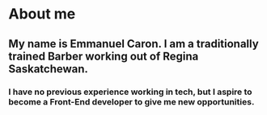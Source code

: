# About me
## My name is Emmanuel Caron. I am a traditionally trained Barber working out of Regina Saskatchewan.

### I have no previous experience working in tech, but I aspire to become a Front-End developer to give me new opportunities.